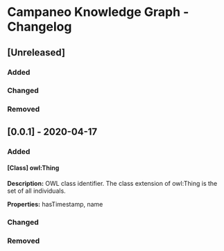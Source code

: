 # Campaneo Knowledge Graph - Changelog

## [Unreleased]
### Added

### Changed

### Removed

## [0.0.1] - 2020-04-17
### Added
#### [Class] owl:Thing
**Description:** OWL class identifier. The class extension of owl:Thing is the set of all individuals.

**Properties:**  hasTimestamp, name 

### Changed

### Removed

